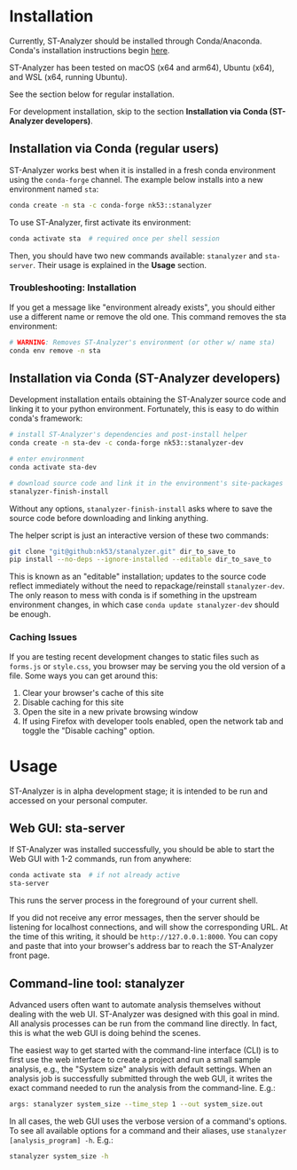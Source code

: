 # Installation

Currently, ST-Analyzer should be installed through Conda/Anaconda. Conda's installation instructions begin [here](https://docs.conda.io/projects/conda/en/latest/user-guide/install/index.html).

ST-Analyzer has been tested on macOS (x64 and arm64), Ubuntu (x64), and WSL (x64, running Ubuntu).

See the section below for regular installation.

For development installation, skip to the section __Installation via Conda (ST-Analyzer developers)__.

## Installation via Conda (regular users)

ST-Analyzer works best when it is installed in a fresh conda environment using the `conda-forge` channel. The example below installs into a new environment named `sta`:

```bash
conda create -n sta -c conda-forge nk53::stanalyzer
```

To use ST-Analyzer, first activate its environment:

```bash
conda activate sta  # required once per shell session
```

Then, you should have two new commands available: `stanalyzer` and `sta-server`. Their usage is explained in the __Usage__ section.

### Troubleshooting: Installation
If you get a message like "environment already exists", you should either use a different name or remove the old one. This command removes the sta environment:

```bash
# WARNING: Removes ST-Analyzer's environment (or other w/ name sta)
conda env remove -n sta
```

## Installation via Conda (ST-Analyzer developers)

Development installation entails obtaining the ST-Analyzer source code and linking it to your python environment. Fortunately, this is easy to do within conda's framework:

```bash
# install ST-Analyzer's dependencies and post-install helper
conda create -n sta-dev -c conda-forge nk53::stanalyzer-dev

# enter environment
conda activate sta-dev

# download source code and link it in the environment's site-packages
stanalyzer-finish-install
```

Without any options, `stanalyzer-finish-install` asks where to save the source code before downloading and linking anything.

The helper script is just an interactive version of these two commands:

```bash
git clone "git@github:nk53/stanalyzer.git" dir_to_save_to
pip install --no-deps --ignore-installed --editable dir_to_save_to
```

This is known as an "editable" installation; updates to the source code reflect immediately without the need to repackage/reinstall `stanalyzer-dev`. The only reason to mess with conda is if something in the upstream environment changes, in which case `conda update stanalyzer-dev` should be enough.

### Caching Issues

If you are testing recent development changes to static files such as `forms.js` or `style.css`, you browser may be serving you the old version of a file. Some ways you can get around this:
1. Clear your browser's cache of this site
2. Disable caching for this site
3. Open the site in a new private browsing window
4. If using Firefox with developer tools enabled, open the network tab and toggle the "Disable caching" option.

# Usage

ST-Analyzer is in alpha development stage; it is intended to be run and accessed on your personal computer.

## Web GUI: sta-server

If ST-Analyzer was installed successfully, you should be able to start the Web GUI with 1-2 commands, run from anywhere:

```bash
conda activate sta  # if not already active
sta-server
```

This runs the server process in the foreground of your current shell.

If you did not receive any error messages, then the server should be listening for localhost connections, and will show the corresponding URL. At the time of this writing, it should be `http://127.0.0.1:8000`. You can copy and paste that into your browser's address bar to reach the ST-Analyzer front page.

## Command-line tool: stanalyzer

Advanced users often want to automate analysis themselves without dealing with the web UI. ST-Analyzer was designed with this goal in mind. All analysis processes can be run from the command line directly. In fact, this is what the web GUI is doing behind the scenes.

The easiest way to get started with the command-line interface (CLI) is to first use the web interface to create a project and run a small sample analysis, e.g., the "System size" analysis with default settings. When an analysis job is successfully submitted through the web GUI, it writes the exact command needed to run the analysis from the command-line. E.g.:

```bash
args: stanalyzer system_size --time_step 1 --out system_size.out
```

In all cases, the web GUI uses the verbose version of a command's options. To see all available options for a command and their aliases, use `stanalyzer [analysis_program] -h`. E.g.:

```bash
stanalyzer system_size -h
```
